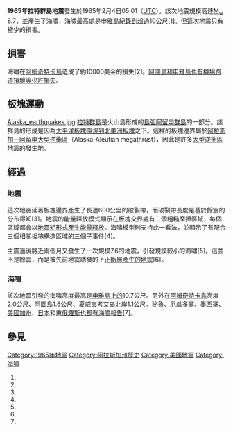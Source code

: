 **1965年拉特群島地震**發生於1965年2月4日05:01（[UTC](https://zh.wikipedia.org/wiki/UTC "wikilink")）。該次地震規模高達[M<sub>w</sub>](https://zh.wikipedia.org/wiki/矩震級 "wikilink") 8.7，並產生了海嘯，海嘯最高處是[申雅島紀錄到超過](https://zh.wikipedia.org/wiki/申雅島 "wikilink")10公尺\[1\]。但這次地震只有極少的損害。

## 損害

海嘯在[阿姆奇特卡島](../Page/阿姆奇特卡島.md "wikilink")造成了約10000美金的損失\[2\]。[阿圖島和](https://zh.wikipedia.org/wiki/阿圖島 "wikilink")[申雅島也有機場跑道損壞等少許損失](https://zh.wikipedia.org/wiki/申雅島 "wikilink")。

## 板塊運動

[Alaska_earthquakes.jpg](https://zh.wikipedia.org/wiki/File:Alaska_earthquakes.jpg "fig:Alaska_earthquakes.jpg") [拉特群島](../Page/拉特群島.md "wikilink")是火山島形成的[島弧](https://zh.wikipedia.org/wiki/島弧 "wikilink")[阿留申群島](../Page/阿留申群島.md "wikilink")的一部分。該群島的形成是因為[太平洋板塊](../Page/太平洋板塊.md "wikilink")[隱沒到](../Page/隱沒帶.md "wikilink")[北美洲板塊](../Page/北美洲板塊.md "wikilink")之下。這裡的板塊邊界屬於[阿拉斯加－阿留申大型逆衝區](https://zh.wikipedia.org/wiki/阿留申海溝 "wikilink")（Alaska-Aleutian megathrust），因此是許多[大型逆衝區地震](../Page/大型逆衝區地震.md "wikilink")的發生地。

## 經過

### 地震

這次地震延著板塊邊界產生了長達600公里的破裂帶，而破裂帶長度是基於餘震的分布得知\[3\]。地震的能量釋放模式顯示在板塊交界處有三個粗糙摩擦區域，每個區域都會以[地震矩形式產生能量釋放](https://zh.wikipedia.org/wiki/地震矩 "wikilink")。海嘯模型則支持此一看法，並顯示了有配合三個相關板塊構造區域的三個子事件\[4\]。

主震過後將近兩個月又發生了一次規模7.6的地震，引發規模較小的海嘯\[5\]。這並不是餘震，而是被先前地震誘發的上[正斷層產生的地震](../Page/斷層.md "wikilink")\[6\]。

### 海嘯

該次地震引發的海嘯高度最高是[申雅島上的](https://zh.wikipedia.org/wiki/申雅島 "wikilink")10.7公尺。另外在[阿姆奇特卡島](../Page/阿姆奇特卡島.md "wikilink")高度2.0公尺、[阿圖島](https://zh.wikipedia.org/wiki/阿圖島 "wikilink")1.6公尺、夏威夷[考艾岛](../Page/考艾岛.md "wikilink")北岸1.1公尺。[秘魯](https://zh.wikipedia.org/wiki/秘魯 "wikilink")、[厄瓜多爾](https://zh.wikipedia.org/wiki/厄瓜多爾 "wikilink")、[墨西哥](../Page/墨西哥.md "wikilink")、[美國](https://zh.wikipedia.org/wiki/美國 "wikilink")[加州](https://zh.wikipedia.org/wiki/加州 "wikilink")、[日本](../Page/日本.md "wikilink")和東[俄羅斯也都有海嘯報告](https://zh.wikipedia.org/wiki/俄羅斯 "wikilink")\[7\]。

## 參見

[Category:1965年地震](https://zh.wikipedia.org/wiki/Category:1965年地震 "wikilink") [Category:阿拉斯加州歷史](https://zh.wikipedia.org/wiki/Category:阿拉斯加州歷史 "wikilink") [Category:美國地震](https://zh.wikipedia.org/wiki/Category:美國地震 "wikilink") [Category:海嘯](https://zh.wikipedia.org/wiki/Category:海嘯 "wikilink")

1.
2.
3.
4.
5.
6.
7.